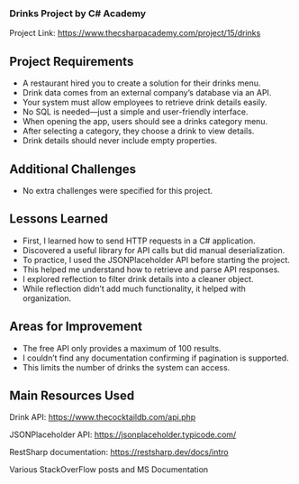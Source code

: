 ### Drinks Project by C# Academy

Project Link: <https://www.thecsharpacademy.com/project/15/drinks>

## Project Requirements

- A restaurant hired you to create a solution for their drinks menu.
- Drink data comes from an external company’s database via an API.
- Your system must allow employees to retrieve drink details easily.
- No SQL is needed—just a simple and user-friendly interface.
- When opening the app, users should see a drinks category menu.
- After selecting a category, they choose a drink to view details.
- Drink details should never include empty properties.

## Additional Challenges

  - No extra challenges were specified for this project.

## Lessons Learned

- First, I learned how to send HTTP requests in a C# application.
- Discovered a useful library for API calls but did manual deserialization.
- To practice, I used the JSONPlaceholder API before starting the project.
- This helped me understand how to retrieve and parse API responses.
- I explored reflection to filter drink details into a cleaner object.
- While reflection didn’t add much functionality, it helped with organization.

## Areas for Improvement

- The free API only provides a maximum of 100 results.
- I couldn’t find any documentation confirming if pagination is supported.
- This limits the number of drinks the system can access.

## Main Resources Used
Drink API: <https://www.thecocktaildb.com/api.php>

JSONPlaceholder API: <https://jsonplaceholder.typicode.com/>

RestSharp documentation: <https://restsharp.dev/docs/intro>

Various StackOverFlow posts and MS Documentation
